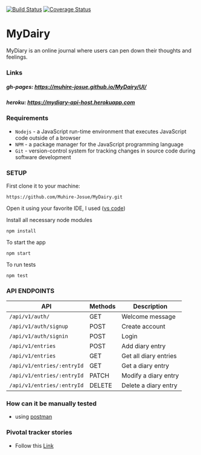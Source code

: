 [![Build Status](https://travis-ci.org/Muhire-Josue/MyDairy.svg?branch=develop)](https://travis-ci.org/Muhire-Josue/MyDairy) [![Coverage Status](https://coveralls.io/repos/github/Muhire-Josue/MyDairy/badge.svg?branch=develop)](https://coveralls.io/github/Muhire-Josue/MyDairy?branch=develop)

# MyDairy
MyDiary is an online journal where users can pen down their thoughts and feelings.  


### Links
##### gh-pages:  https://muhire-josue.github.io/MyDairy/UI/
##### heroku:  https://mydiary-api-host.herokuapp.com

### Requirements
- `Nodejs` - a JavaScript run-time environment that executes JavaScript code outside of a browser
- `NPM` - a package manager for the JavaScript programming language
- `Git` - version-control system for tracking changes in source code during software development

### SETUP
First clone it to your machine: 

```
https://github.com/Muhire-Josue/MyDairy.git
```

Open it using your favorite IDE,
I used ([vs code](https://code.visualstudio.com/download))

Install all necessary node modules
```
npm install
```
To start the app
```
npm start
```
To run tests
```
npm test
```
### API ENDPOINTS
| API | Methods  | Description  |
| ------- | --- | --- |
| `/api/v1/auth/` | GET | Welcome message |
| `/api/v1/auth/signup` | POST | Create account |
| `/api/v1/auth/signin` | POST | Login |
| `/api/v1/entries` | POST | Add diary entry |
| `/api/v1/entries` | GET | Get all diary entries |
| `/api/v1/entries/:entryId` | GET | Get a diary entry |
| `/api/v1/entries/:entryId` | PATCH | Modify a diary entry |
| `/api/v1/entries/:entryId` | DELETE | Delete a diary entry |
### How can it be manually tested
- using [postman](https://www.getpostman.com/downloads/)
### Pivotal tracker stories
- Follow this [Link](https://www.pivotaltracker.com/n/projects/2400380)

